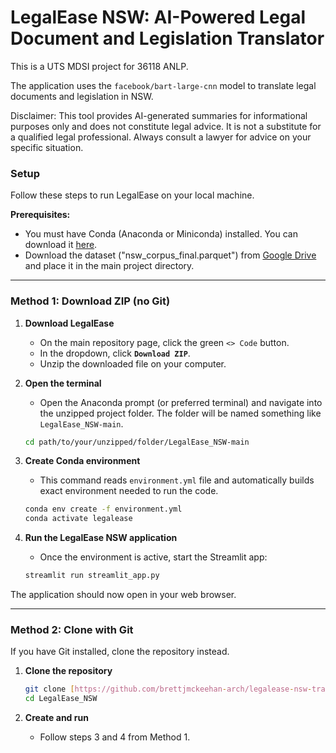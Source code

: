 # LegalEase NSW: AI-Powered Legal Document and Legislation Translator

This is a UTS MDSI project for 36118 ANLP.

The application uses the `facebook/bart-large-cnn` model to translate legal documents and legislation in NSW.

Disclaimer: This tool provides AI-generated summaries for informational purposes only and does not constitute legal advice.
It is not a substitute for a qualified legal professional. Always consult a lawyer for advice on your specific situation.

### Setup

Follow these steps to run LegalEase on your local machine.

**Prerequisites:**
- You must have Conda (Anaconda or Miniconda) installed. You can download it [here](https://www.anaconda.com/download).
- Download the dataset ("nsw_corpus_final.parquet") from [Google Drive](https://drive.google.com/file/d/13pnrYw-5E8Xnk9cwQ36-VxlQQ6NS44TB/view?usp=sharing) and place it in the main project directory.

---

### Method 1: Download ZIP (no Git)

1.  **Download LegalEase**
    - On the main repository page, click the green `<> Code` button.
    - In the dropdown, click **`Download ZIP`**.
    - Unzip the downloaded file on your computer.

2.  **Open the terminal**
    - Open the Anaconda prompt (or preferred terminal) and navigate into the unzipped project folder. The folder will be named something like `LegalEase_NSW-main`.
    ```bash
    cd path/to/your/unzipped/folder/LegalEase_NSW-main
    ```

3.  **Create Conda environment**
    - This command reads `environment.yml` file and automatically builds exact environment needed to run the code.
    ```bash
    conda env create -f environment.yml
    conda activate legalease
    ```

4.  **Run the LegalEase NSW application**
    - Once the environment is active, start the Streamlit app:
    ```bash
    streamlit run streamlit_app.py
    ```

The application should now open in your web browser.

---

### Method 2: Clone with Git

If you have Git installed, clone the repository instead.

1.  **Clone the repository**
    ```bash
    git clone [https://github.com/brettjmckeehan-arch/legalease-nsw-translator.git](https://github.com/brettjmckeehan-arch/legalease-nsw-translator.git)
    cd LegalEase_NSW
    ```

2.  **Create and run**
    - Follow steps 3 and 4 from Method 1.
